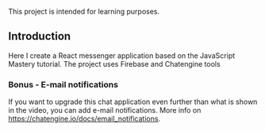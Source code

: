 This project is intended for learning purposes.

## Introduction

Here I create a React messenger application based on the JavaScript Mastery tutorial.
The project uses Firebase and Chatengine tools 

### Bonus - E-mail notifications

If you want to upgrade this chat application even further than what is shown in the video, you can add e-mail notifications. More info on https://chatengine.io/docs/email_notifications.

